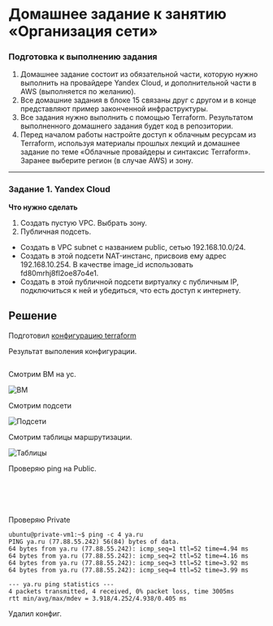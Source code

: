 # Домашнее задание к занятию «Организация сети»

### Подготовка к выполнению задания

1. Домашнее задание состоит из обязательной части, которую нужно выполнить на провайдере Yandex Cloud, и дополнительной части в AWS (выполняется по желанию). 
2. Все домашние задания в блоке 15 связаны друг с другом и в конце представляют пример законченной инфраструктуры.  
3. Все задания нужно выполнить с помощью Terraform. Результатом выполненного домашнего задания будет код в репозитории. 
4. Перед началом работы настройте доступ к облачным ресурсам из Terraform, используя материалы прошлых лекций и домашнее задание по теме «Облачные провайдеры и синтаксис Terraform». Заранее выберите регион (в случае AWS) и зону.

---
### Задание 1. Yandex Cloud 

**Что нужно сделать**

1. Создать пустую VPC. Выбрать зону.
2. Публичная подсеть.

 - Создать в VPC subnet с названием public, сетью 192.168.10.0/24.
 - Создать в этой подсети NAT-инстанс, присвоив ему адрес 192.168.10.254. В качестве image_id использовать fd80mrhj8fl2oe87o4e1.
 - Создать в этой публичной подсети виртуалку с публичным IP, подключиться к ней и убедиться, что есть доступ к интернету.  

## Решение

Подготовил [конфигурацию terraform](https://github.com/zatulik2606/ycnet/tree/main/terraform)

Результат выполения конфигурации.

~~~

~~~



Смотрим ВМ на ус.

![ВМ]()


Смотрим подсети

![Подсети]()


Смотрим таблицы маршрутизации.

![Таблицы]()





Проверяю ping на Public.

~~~





~~~


Проверяю Private

~~~
ubuntu@private-vm1:~$ ping -c 4 ya.ru
PING ya.ru (77.88.55.242) 56(84) bytes of data.
64 bytes from ya.ru (77.88.55.242): icmp_seq=1 ttl=52 time=4.94 ms
64 bytes from ya.ru (77.88.55.242): icmp_seq=2 ttl=52 time=4.16 ms
64 bytes from ya.ru (77.88.55.242): icmp_seq=3 ttl=52 time=3.92 ms
64 bytes from ya.ru (77.88.55.242): icmp_seq=4 ttl=52 time=3.99 ms

--- ya.ru ping statistics ---
4 packets transmitted, 4 received, 0% packet loss, time 3005ms
rtt min/avg/max/mdev = 3.918/4.252/4.938/0.405 ms

~~~

Удалил конфиг.

~~~

~~~
